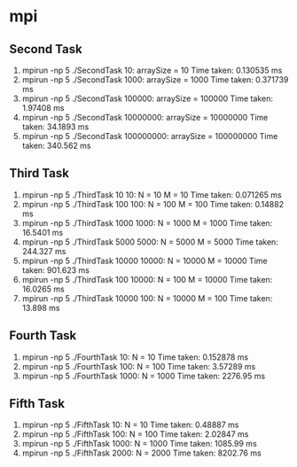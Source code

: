 # mpi
## Second Task

1. mpirun -np 5 ./SecondTask 10: arraySize = 10 Time taken: 0.130535 ms
2. mpirun -np 5 ./SecondTask 1000: arraySize = 1000 Time taken: 0.371739 ms
3. mpirun -np 5 ./SecondTask 100000: arraySize = 100000 Time taken: 1.97408 ms
4. mpirun -np 5 ./SecondTask 10000000: arraySize = 10000000 Time taken: 34.1893 ms
5. mpirun -np 5 ./SecondTask 100000000: arraySize = 100000000 Time taken: 340.562 ms

## Third Task

1. mpirun -np 5 ./ThirdTask 10 10: N = 10 M = 10 Time taken: 0.071265 ms
2. mpirun -np 5 ./ThirdTask 100 100: N = 100 M = 100 Time taken: 0.14882 ms
3. mpirun -np 5 ./ThirdTask 1000 1000: N = 1000 M = 1000 Time taken: 16.5401 ms
4. mpirun -np 5 ./ThirdTask 5000 5000: N = 5000 M = 5000 Time taken: 244.327 ms
5. mpirun -np 5 ./ThirdTask 10000 10000: N = 10000 M = 10000 Time taken: 901.623 ms
6. mpirun -np 5 ./ThirdTask 100 10000: N = 100 M = 10000 Time taken: 16.0265 ms
7. mpirun -np 5 ./ThirdTask 10000 100: N = 10000 M = 100 Time taken: 13.898 ms

## Fourth Task

1. mpirun -np 5 ./FourthTask 10: N = 10 Time taken: 0.152878 ms
2. mpirun -np 5 ./FourthTask 100: N = 100 Time taken: 3.57289 ms
3. mpirun -np 5 ./FourthTask 1000: N = 1000 Time taken: 2276.95 ms

## Fifth Task

1. mpirun -np 5 ./FifthTask 10: N = 10 Time taken: 0.48887 ms
2. mpirun -np 5 ./FifthTask 100: N = 100 Time taken: 2.02847 ms
3. mpirun -np 5 ./FifthTask 1000: N = 1000 Time taken: 1085.99 ms
4. mpirun -np 5 ./FifthTask 2000: N = 2000 Time taken: 8202.76 ms
